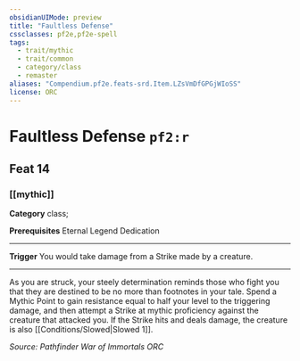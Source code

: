```yaml
---
obsidianUIMode: preview
title: "Faultless Defense"
cssclasses: pf2e,pf2e-spell
tags:
  - trait/mythic
  - trait/common
  - category/class
  - remaster
aliases: "Compendium.pf2e.feats-srd.Item.LZsVmDfGPGjWIoSS"
license: ORC
---
```

# Faultless Defense `pf2:r`
## Feat 14
### [[mythic]]

**Category** class; 



**Prerequisites** Eternal Legend Dedication
* * *
**Trigger** You would take damage from a Strike made by a creature.

* * *

As you are struck, your steely determination reminds those who fight you that they are destined to be no more than footnotes in your tale. Spend a Mythic Point to gain resistance equal to half your level to the triggering damage, and then attempt a Strike at mythic proficiency against the creature that attacked you. If the Strike hits and deals damage, the creature is also [[Conditions/Slowed|Slowed 1]].

*Source: Pathfinder War of Immortals*
*ORC*